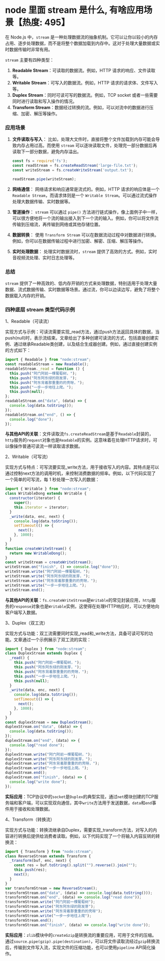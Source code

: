 # node 里面 stream 是什么, 有啥应用场景【热度: 495】

在 Node.js 中，`stream` 是一种处理数据流的抽象机制。它可以让你以较小的内存占用、逐步处理数据，而不是将整个数据加载到内存中。这对于处理大量数据或实时数据传输时非常有用。

`stream` 主要有四种类型：

1. **Readable Stream**：可读取的数据流。例如，HTTP 请求的响应、文件读取等。
2. **Writable Stream**：可写入的数据流。例如，HTTP 请求的请求体、文件写入等。
3. **Duplex Stream**：同时可读可写的数据流。例如，TCP socket 或者一些需要同时进行读取和写入操作的情况。
4. **Transform Stream**：数据经过转换的流。例如，可以对流中的数据进行压缩、加密、解压等操作。

### 应用场景

1. **文件读取与写入**：
   比如，处理大文件时，直接将整个文件加载到内存可能会导致内存占用过高。而使用 `stream` 可以逐块读取文件，处理完一部分数据后再读取下一部分数据，避免内存溢出。

   ```js
   const fs = require('fs');
   const readStream = fs.createReadStream('large-file.txt');
   const writeStream = fs.createWriteStream('output.txt');

   readStream.pipe(writeStream);
   ```

2. **网络通信**：
   网络请求和响应通常是流式的。例如，HTTP 请求的响应体是一个 `Readable Stream`，而请求体则是一个 `Writable Stream`。可以通过流式操作处理大数据传输、实时数据等。

3. **管道操作**：
   `stream` 可以通过 `pipe()` 方法进行链式操作，像上面例子中一样，可以很方便地将一个流的输出接入到下一个流的输入。例如，你可以将文件流传输到压缩流，再传输到网络或其他存储位置。

4. **数据转换**：
   使用 `Transform Stream` 可以在数据流动过程中对数据进行转换。例如，你可以在数据传输过程中进行加密、解密、压缩、解压等操作。

5. **实时处理数据**：
   处理实时数据流时，`stream` 提供了高效的方式。例如，实时音视频流处理、实时日志处理等。

### 总结

`stream` 提供了一种高效的、低内存开销的方式来处理数据，特别适用于处理大量数据、流式数据传输、实时数据等场景。通过流，你可以边读边写，避免了将整个数据载入内存的开销。


### 四种底层 stream 类型代码示例

1、Readable（可读流）

实现方式与示例：可读流需要实现_read方法，通过push方法返回具体的数据，当push(null)时，表示流结束。文章给出了多种创建可读流的方式，包括直接创建实例、通过继承Readable类创建，以及结合生成器创建。例如，通过直接创建实例的方式如下：

```js
import { Readable } from "node:stream";
const readableStream = new Readable();
readableStream._read = function () {
  this.push("阿门阿前一棵葡萄树，");
  this.push("阿东阿东绿的刚发芽，");
  this.push("阿东背着那重重的的壳呀，");
  this.push("一步一步地往上爬。");
  this.push(null);
};
readableStream.on("data", (data) => {
  console.log(data.toString());
});
readableStream.on("end", () => {
  console.log("done");
});
```

**与其他API的关联**：文件读取流`fs.createReadStream`是基于`Readable`封装的，`http`服务的`request`对象也是`Readable`的实例。这意味着在处理HTTP请求时，可以像操作普通可读流一样读取请求数据。

2、Writable（可写流）

实现方式与特点：可写流要实现_write方法，用于接收写入的内容。其特点是可以通过控制next方法的调用时机，来控制消费数据的频率。例如，以下代码实现了一个简单的可写流，每 1 秒处理一次写入的数据：

```js
import { Writable } from "node:stream";
class WritableDong extends Writable {
  constructor(iterator) {
    super();
    this.iterator = iterator;
  }
  _write(data, enc, next) {
    console.log(data.toString());
    setTimeout(() => {
      next();
    }, 1000);
  }
}
function createWriteStream() {
  return new WritableDong();
}
const writeStream = createWriteStream();
writeStream.on("finish", () => console.log("done"));
writeStream.write("阿门阿前一棵葡萄树，");
writeStream.write("阿东阿东绿的刚发芽，");
writeStream.write("阿东背着那重重的的壳呀，");
writeStream.write("一步一步地往上爬。");
writeStream.end();
```

**与其他API的关联**：`fs.createWriteStream`是`Writable`的常见封装应用，`http`服务的`response`对象也是`Writable`实例，这使得在处理HTTP响应时，可以方便地向客户端写入数据。

3、Duplex（双工流）

实现方式与功能：双工流需要同时实现_read和_write方法，具备可读可写的功能。文章通过一个示例展示了双工流的实现：

```js
import { Duplex } from "node:stream";
class DuplexStream extends Duplex {
  _read() {
    this.push("阿门阿前一棵葡萄树，");
    this.push("阿东阿东绿的刚发芽，");
    this.push("阿东背着那重重的的壳呀，");
    this.push("一步一步地往上爬。");
    this.push(null);
  }
  _write(data, enc, next) {
    console.log(data.toString());
    setTimeout(() => {
      next();
    }, 1000);
  }
}
const duplexStream = new DuplexStream();
duplexStream.on("data", (data) => {
  console.log(data.toString());
});
duplexStream.on("end", (data) => {
  console.log("read done");
});
duplexStream.write("阿门阿前一棵葡萄树，");
duplexStream.write("阿东阿东绿的刚发芽，");
duplexStream.write("阿东背着那重重的的壳呀，");
duplexStream.write("一步一步地往上爬。");
duplexStream.end();
duplexStream.on("finish", (data) => {
  console.log("write done");
});
```

**实际应用**：TCP协议中的`socket`是`Duplex`的典型实现，通过`net`模块创建的TCP服务端和客户端，可以实现双向通信，其中`write`方法用于发送数据，`data`和`end`事件用于接收和处理数据。

4、Transform（转换流）

实现方式与功能：转换流继承自Duplex，需要实现_transform方法，对写入的内容进行转换后提供给消费者读取。例如，以下代码实现了一个将输入内容反转的转换流：

```js
import { Transform } from "node:stream";
class ReverseStream extends Transform {
  _transform(buf, enc, next) {
    const res = buf.toString().split("").reverse().join("");
    this.push(res);
    next();
  }
}
var transformStream = new ReverseStream();
transformStream.on("data", (data) => console.log(data.toString()));
transformStream.on("end", (data) => console.log("read done"));
transformStream.write("阿门阿前一棵葡萄树");
transformStream.write("阿东阿东绿的刚发芽");
transformStream.write("阿东背着那重重的的壳呀");
transformStream.write("一步一步地往上爬");
transformStream.end();
transformStream.on("finish", (data) => console.log("write done"));
```

**实际应用**：`zlib`模块中的`createGzip`是转换流的重要应用，可用于文件的压缩。通过`source.pipe(gzip).pipe(destination)`，可以将文件读取流经过`gzip`转换流后，传输到文件写入流，实现文件的压缩功能，也可以使用`pipeline` API简化操作。
